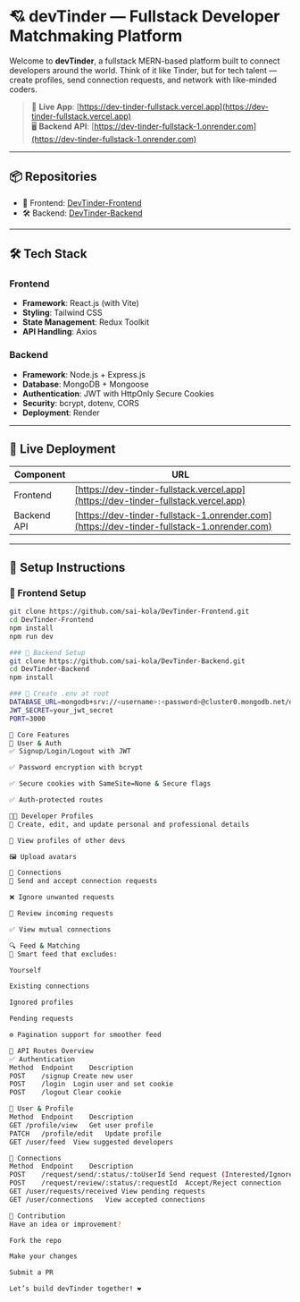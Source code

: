 # 💘 devTinder — Fullstack Developer Matchmaking Platform

Welcome to **devTinder**, a fullstack MERN-based platform built to connect developers around the world. Think of it like Tinder, but for tech talent — create profiles, send connection requests, and network with like-minded coders.

> 🔗 **Live App**: [https://dev-tinder-fullstack.vercel.app](https://dev-tinder-fullstack.vercel.app)  
> 🖥️ **Backend API**: [https://dev-tinder-fullstack-1.onrender.com](https://dev-tinder-fullstack-1.onrender.com)

---

## 📦 Repositories

- 🧠 Frontend: [DevTinder-Frontend](https://github.com/sai-kola/DevTinder-Frontend)
- 🛠️ Backend: [DevTinder-Backend](https://github.com/sai-kola/DevTinder-Backend)

---

## 🛠️ Tech Stack

### Frontend
- **Framework**: React.js (with Vite)
- **Styling**: Tailwind CSS
- **State Management**: Redux Toolkit
- **API Handling**: Axios

### Backend
- **Framework**: Node.js + Express.js
- **Database**: MongoDB + Mongoose
- **Authentication**: JWT with HttpOnly Secure Cookies
- **Security**: bcrypt, dotenv, CORS
- **Deployment**: Render

---

## 🚀 Live Deployment

| Component   | URL                                                                 |
|-------------|----------------------------------------------------------------------|
| Frontend    | [https://dev-tinder-fullstack.vercel.app](https://dev-tinder-fullstack.vercel.app) |
| Backend API | [https://dev-tinder-fullstack-1.onrender.com](https://dev-tinder-fullstack-1.onrender.com) |

---

## 🔧 Setup Instructions

### 🔹 Frontend Setup

```bash
git clone https://github.com/sai-kola/DevTinder-Frontend.git
cd DevTinder-Frontend
npm install
npm run dev

### 🔹 Backend Setup
git clone https://github.com/sai-kola/DevTinder-Backend.git
cd DevTinder-Backend
npm install

### 🔹 Create .env at root
DATABASE_URL=mongodb+srv://<username>:<password>@cluster0.mongodb.net/devTinder
JWT_SECRET=your_jwt_secret
PORT=3000

📌 Core Features
👤 User & Auth
✅ Signup/Login/Logout with JWT

✅ Password encryption with bcrypt

✅ Secure cookies with SameSite=None & Secure flags

✅ Auth-protected routes

🧑‍💻 Developer Profiles
📝 Create, edit, and update personal and professional details

👀 View profiles of other devs

🖼️ Upload avatars

🔗 Connections
🤝 Send and accept connection requests

❌ Ignore unwanted requests

🔄 Review incoming requests

✅ View mutual connections

🔍 Feed & Matching
🧠 Smart feed that excludes:

Yourself

Existing connections

Ignored profiles

Pending requests

⚙️ Pagination support for smoother feed

📡 API Routes Overview
✅ Authentication
Method	Endpoint	Description
POST	/signup	Create new user
POST	/login	Login user and set cookie
POST	/logout	Clear cookie

👥 User & Profile
Method	Endpoint	Description
GET	/profile/view	Get user profile
PATCH	/profile/edit	Update profile
GET	/user/feed	View suggested developers

🔗 Connections
Method	Endpoint	Description
POST	/request/send/:status/:toUserId	Send request (Interested/Ignored)
POST	/request/review/:status/:requestId	Accept/Reject connection
GET	/user/requests/received	View pending requests
GET	/user/connections	View accepted connections

🤝 Contribution
Have an idea or improvement?

Fork the repo

Make your changes

Submit a PR

Let’s build devTinder together! ❤️
